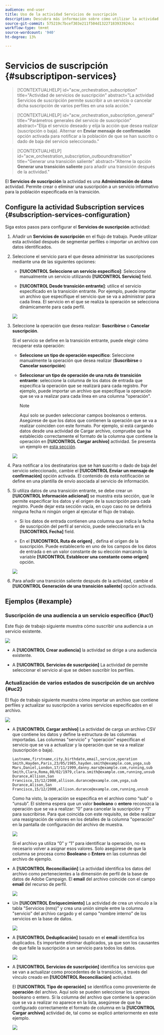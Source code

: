 ```yaml
---
audience: end-user
title: Uso de la actividad Servicios de suscripción
description: Descubra más información sobre cómo utilizar la actividad del flujo de trabajo Servicios de suscripción
source-git-commit: 575219c7bcef303e211f504d13227183933924cc
workflow-type: tm+mt
source-wordcount: '940'
ht-degree: 13%

---
```


# Servicios de suscripción {#subscriptipon-services}

>[!CONTEXTUALHELP]
>id="acw_orchestration_subscription"
>title="Actividad de servicios de suscripción"
>abstract="La actividad Servicios de suscripción permite suscribir a un servicio o cancelar dicha suscripción de varios perfiles en una sola acción."

>[!CONTEXTUALHELP]
>id="acw_orchestration_subscription_general"
>title="Parámetros generales del servicio de suscripción"
>abstract="Elija el servicio deseado y elija la acción que desea realizar (suscripción o baja). Alternar en **Enviar mensaje de confirmación** opción activada para notificar a la población de que se han suscrito o dado de baja del servicio seleccionado."

>[!CONTEXTUALHELP]
>id="acw_orchestration_subscription_outboundtransition"
>title="Generar una transición saliente"
>abstract="Alterne la opción **Generar una transición saliente** para añadir una transición después de la actividad."

El **Servicios de suscripción** la actividad es una **Administración de datos** actividad. Permite crear o eliminar una suscripción a un servicio informativo para la población especificada en la transición.

## Configure la actividad Subscription services {#subscription-services-configuration}

Siga estos pasos para configurar el **Servicios de suscripción** actividad:

1. Añadir un **Servicios de suscripción** en el flujo de trabajo. Puede utilizar esta actividad después de segmentar perfiles o importar un archivo con datos identificados.

1. Seleccione el servicio para el que desea administrar las suscripciones mediante una de las siguientes opciones:

   * **[!UICONTROL Seleccione un servicio específico]**: Seleccione manualmente un servicio utilizando **[!UICONTROL Servicio]** field.

   * **[!UICONTROL Desde transición entrante]**: utilice el servicio especificado en la transición entrante. Por ejemplo, puede importar un archivo que especifique el servicio que se va a administrar para cada línea. El servicio en el que se realiza la operación se selecciona dinámicamente para cada perfil.

   ![](../assets/workflow-subscription-service.png)

1. Seleccione la operación que desea realizar: **Suscribirse** o **Cancelar suscripción**.

   Si el servicio se define en la transición entrante, puede elegir cómo recuperar esta operación:

   * **Seleccione un tipo de operación específico**: Seleccione manualmente la operación que desea realizar (**Suscribirse** o **Cancelar suscripción**)

   * **Seleccionar un tipo de operación de una ruta de transición entrante**: seleccione la columna de los datos de entrada que especifica la operación que se realizará para cada registro. Por ejemplo, puede importar un archivo que especifique la operación que se va a realizar para cada línea en una columna &quot;operación&quot;.

     >[!NOTE]
     >
     >Aquí solo se pueden seleccionar campos booleanos o enteros. Asegúrese de que los datos que contienen la operación que se va a realizar coinciden con este formato. Por ejemplo, si está cargando datos desde una actividad de Cargar archivo, compruebe que ha establecido correctamente el formato de la columna que contiene la operación en **[!UICONTROL Cargar archivo]** actividad. Se presenta un ejemplo en [esta sección](#uc2).

   ![](../assets/workflow-subscription-service-inbound.png)

1. Para notificar a los destinatarios que se han suscrito o dado de baja del servicio seleccionado, cambie el **[!UICONTROL Enviar un mensaje de confirmación]** opción activada. El contenido de esta notificación se define en una plantilla de envío asociada al servicio de información.

1. Si utiliza datos de una transición entrante, se debe crear un **[!UICONTROL Información adicional]** se muestra esta sección, que le permite especificar los datos y el origen de la suscripción para cada registro. Puede dejar esta sección vacía, en cuyo caso no se definirá ninguna fecha ni ningún origen al ejecutar el flujo de trabajo.

   * Si los datos de entrada contienen una columna que indica la fecha de suscripción del perfil al servicio, puede seleccionarla en la **[!UICONTROL Fecha]** field.

   * En el **[!UICONTROL Ruta de origen]** , defina el origen de la suscripción. Puede establecerlo en uno de los campos de los datos de entrada o en un valor constante de su elección marcando la variable **[!UICONTROL Establecer una constante como origen]** opción.

   ![](../assets/workflow-subscription-service-additional.png)

1. Para añadir una transición saliente después de la actividad, cambie el **[!UICONTROL Generación de una transición saliente]** opción activada.

## Ejemplos {#example}

### Suscripción de una audiencia a un servicio específico {#uc1}

Este flujo de trabajo siguiente muestra cómo suscribir una audiencia a un servicio existente.

![](../assets/workflow-subscription-service-uc1.png)

* A **[!UICONTROL Crear audiencia]** la actividad se dirige a una audiencia existente.

* A **[!UICONTROL Servicios de suscripción]** La actividad de permite seleccionar el servicio al que se deben suscribir los perfiles.

### Actualización de varios estados de suscripción de un archivo {#uc2}

El flujo de trabajo siguiente muestra cómo importar un archivo que contiene perfiles y actualizar su suscripción a varios servicios especificados en el archivo.

![](../assets/workflow-subscription-service-uc2.png)

* A **[!UICONTROL Cargar archivo]** La actividad de carga un archivo CSV que contiene los datos y define la estructura de las columnas importadas. Las columnas &quot;servicio&quot; y &quot;operación&quot; especifican el servicio que se va a actualizar y la operación que se va a realizar (suscripción o baja).

  ```
  Lastname,firstname,city,birthdate,email,service,operation
  Smith,Hayden,Paris,23/05/1985,hayden.smith@example.com,yoga,sub
  Mars,Daniel,London,17/11/1999,danny.mars@example.com,running,sub
  Smith,Clara,Roma,08/02/1979,clara.smith@example.com,running,unsub
  Durance,Allison,San Francisco,15/12/2000,allison.durance@example.com,yoga,sub
  Durance,Alison,San Francisco,15/12/2000,allison.durance@example.com,running,unsub
  ```

  Como ha visto, la operación se especifica en el archivo como “sub” o “unsub”. El sistema espera que un valor **booleano** o **entero** reconozca la operación que se va a realizar: “0” para cancelar la suscripción y “1” para suscribirse. Para que coincida con este requisito, se debe realizar una reasignación de valores en los detalles de la columna &quot;operación&quot; en la pantalla de configuración del archivo de muestra.

  ![](../assets/workflow-subscription-service-uc2-mapping.png)

  Si el archivo ya utiliza “0” y “1” para identificar la operación, no es necesario volver a asignar esos valores. Solo asegúrese de que la columna se procesa como **Booleano** o **Entero** en las columnas del archivo de ejemplo.

* A **[!UICONTROL Reconciliación]** La actividad identifica los datos del archivo como pertenecientes a la dimensión de perfil de la base de datos de Adobe Campaign. El **email** del archivo coincide con el campo **email** del recurso de perfil.

  ![](../assets/workflow-subscription-service-uc2-enrichment.png)

* Un **[!UICONTROL Enriquecimiento]** La actividad de crea un vínculo a la tabla &quot;Servicios (nms)&quot; y crea una unión simple entre la columna &quot;servicio&quot; del archivo cargado y el campo &quot;nombre interno&quot; de los servicios en la base de datos.

  ![](../assets/workflow-subscription-service-uc2-enrichment.png)

* A **[!UICONTROL Deduplicación]** basado en el **email** identifica los duplicados. Es importante eliminar duplicados, ya que son los causantes de que falle la suscripción a un servicio para todos los datos.

  ![](../assets/workflow-subscription-service-uc2-dedup.png)

* A **[!UICONTROL Servicios de suscripción]** identifica los servicios que se van a actualizar como procedentes de la transición, a través del vínculo creado en **[!UICONTROL Reconciliación]** actividad.

  El **[!UICONTROL Tipo de operación]** se identifica como proveniente de **operación** del archivo. Aquí solo se pueden seleccionar los campos booleano o entero. Si la columna del archivo que contiene la operación que se va a realizar no aparece en la lista, asegúrese de que ha configurado correctamente el formato de columna en la **[!UICONTROL Cargar archivo]** actividad de, tal como se explicó anteriormente en este ejemplo.

  ![](../assets/workflow-subscription-service-uc2-subscription.png)

